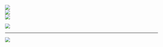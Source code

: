 ![](https://github-readme-stats.vercel.app/api?username=hamzasaleem2&theme=synthwave&hide_border=false&include_all_commits=false&count_private=false)<br/>
![](https://github-readme-streak-stats.herokuapp.com/?user=hamzasaleem2&theme=synthwave&hide_border=false)<br/>
![](https://github-readme-stats.vercel.app/api/top-langs/?username=hamzasaleem2&theme=synthwave&hide_border=false&include_all_commits=false&count_private=false&layout=compact)

![](https://github-profile-trophy.vercel.app/?username=hamzasaleem2&theme=radical&no-frame=false&no-bg=true&margin-w=4)

---
[![](https://visitcount.itsvg.in/api?id=hamzasaleem2&icon=0&color=0)](https://visitcount.itsvg.in)
